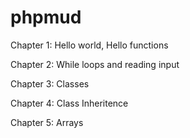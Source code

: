 phpmud
======

Chapter 1: Hello world, Hello functions

Chapter 2: While loops and reading input

Chapter 3: Classes

Chapter 4: Class Inheritence

Chapter 5: Arrays
